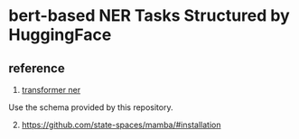 # bert-based NER Tasks Structured by HuggingFace

## reference

1. [transformer ner](https://github.com/shushanxingzhe/transformers_ner)

Use the schema provided by this repository.

2. https://github.com/state-spaces/mamba/#installation